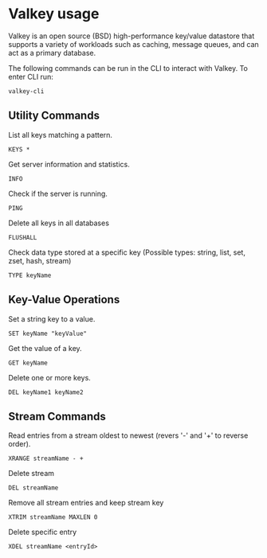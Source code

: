 # Valkey usage

Valkey is an open source (BSD) high-performance key/value datastore that supports a variety of workloads such as caching, message queues, and can act as a primary database.

The following commands can be run in the CLI to interact with Valkey. To enter CLI run:

`valkey-cli`

## Utility Commands

List all keys matching a pattern.

`KEYS *`

Get server information and statistics.

`INFO`

Check if the server is running.

`PING`

Delete all keys in all databases

`FLUSHALL`

Check data type stored at a specific key (Possible types: string, list, set, zset, hash, stream)

`TYPE keyName`

## Key-Value Operations

Set a string key to a value.

`SET keyName "keyValue"`

Get the value of a key.

`GET keyName`

Delete one or more keys.

`DEL keyName1 keyName2`

## Stream Commands

Read entries from a stream oldest to newest (revers '-' and '+' to reverse order).

`XRANGE streamName - +`

Delete stream

`DEL streamName`

Remove all stream entries and keep stream key

`XTRIM streamName MAXLEN 0`

Delete specific entry

`XDEL streamName <entryId>`
